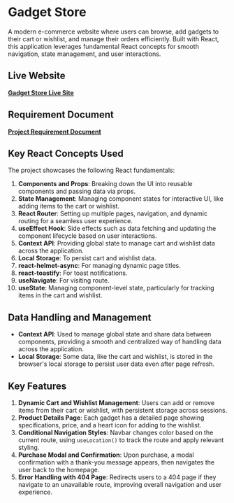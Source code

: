 # Gadget Store

A modern e-commerce website where users can browse, add gadgets to their cart or wishlist, and manage their orders efficiently. Built with React, this application leverages fundamental React concepts for smooth navigation, state management, and user interactions.

## Live Website

**[Gadget Store Live Site]()**

## Requirement Document

**[Project Requirement Document]()**

##  Key React Concepts Used

The project showcases the following React fundamentals:

1. **Components and Props**: Breaking down the UI into reusable components and passing data via props.
2. **State Management**: Managing component states for interactive UI, like adding items to the cart or wishlist.
3. **React Router**: Setting up multiple pages, navigation, and dynamic routing for a seamless user experience.
4. **useEffect Hook**: Side effects such as data fetching and updating the component lifecycle based on user interactions.
5. **Context API**: Providing global state to manage cart and wishlist data across the application.
6. **Local Storage**: To persist cart and wishlist data.
7. **react-helmet-async**: For managing dynamic page titles.
8. **react-toastify**: For toast notifications.
9. **useNavigate**: For visiting route.
10. **useState**: Managing component-level state, particularly for tracking items in the cart and wishlist.

## Data Handling and Management

- **Context API**: Used to manage global state and share data between components, providing a smooth and centralized way of handling data across the application.
- **Local Storage**: Some data, like the cart and wishlist, is stored in the browser's local storage to persist user data even after page refresh.

##  Key Features

1. **Dynamic Cart and Wishlist Management**: Users can add or remove items from their cart or wishlist, with persistent storage across sessions.
2. **Product Details Page**: Each gadget has a detailed page showing specifications, price, and a heart icon for adding to the wishlist.
3. **Conditional Navigation Styles**: Navbar changes color based on the current route, using `useLocation()` to track the route and apply relevant styling.
4. **Purchase Modal and Confirmation**: Upon purchase, a modal confirmation with a thank-you message appears, then navigates the user back to the homepage.
5. **Error Handling with 404 Page**: Redirects users to a 404 page if they navigate to an unavailable route, improving overall navigation and user experience.



